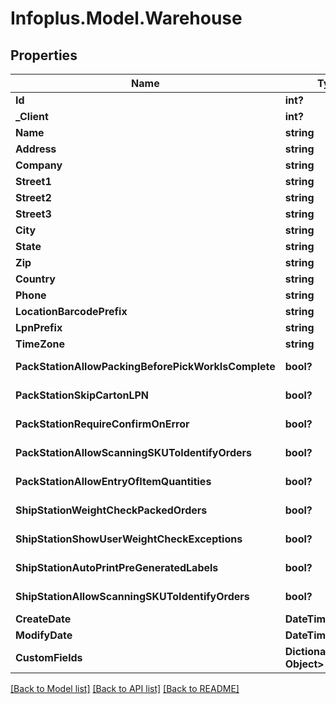 # Infoplus.Model.Warehouse
## Properties

Name | Type | Description | Notes
------------ | ------------- | ------------- | -------------
**Id** | **int?** |  | [optional] 
**_Client** | **int?** |  | 
**Name** | **string** |  | 
**Address** | **string** |  | [optional] 
**Company** | **string** |  | 
**Street1** | **string** |  | 
**Street2** | **string** |  | [optional] 
**Street3** | **string** |  | [optional] 
**City** | **string** |  | 
**State** | **string** |  | [optional] 
**Zip** | **string** |  | 
**Country** | **string** |  | 
**Phone** | **string** |  | 
**LocationBarcodePrefix** | **string** |  | [optional] 
**LpnPrefix** | **string** |  | [optional] 
**TimeZone** | **string** |  | [optional] 
**PackStationAllowPackingBeforePickWorkIsComplete** | **bool?** |  | [default to false]
**PackStationSkipCartonLPN** | **bool?** |  | [default to false]
**PackStationRequireConfirmOnError** | **bool?** |  | [default to false]
**PackStationAllowScanningSKUToIdentifyOrders** | **bool?** |  | [default to false]
**PackStationAllowEntryOfItemQuantities** | **bool?** |  | [default to false]
**ShipStationWeightCheckPackedOrders** | **bool?** |  | [default to false]
**ShipStationShowUserWeightCheckExceptions** | **bool?** |  | [default to false]
**ShipStationAutoPrintPreGeneratedLabels** | **bool?** |  | [default to false]
**ShipStationAllowScanningSKUToIdentifyOrders** | **bool?** |  | [default to false]
**CreateDate** | **DateTime?** |  | [optional] 
**ModifyDate** | **DateTime?** |  | [optional] 
**CustomFields** | **Dictionary&lt;string, Object&gt;** |  | [optional] 

[[Back to Model list]](../README.md#documentation-for-models) [[Back to API list]](../README.md#documentation-for-api-endpoints) [[Back to README]](../README.md)

